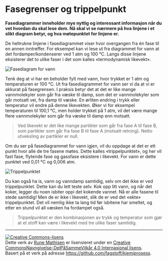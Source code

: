Fasegrenser og trippelpunkt
===========================
**Fasediagrammer inneholder mye nyttig og interessant informasjon når du vet hvordan du skal lese dem. Nå skal vi se nærmere på hva linjene i et slikt diagram betyr, og hva møtepunktet for linjene er.**

De heltrukne linjene i fasediagrammet viser hvor overgangen fra én fase til en annen inntreffer. For eksempel kan vi lese ut fra diagrammet for vann at det fordamper/kondenserer ved 1 atm og 100 °C. Langs disse linjene eksisterer det to ulike faser i det som kalles «termodynamisk likevekt».

![Fasediagram for vann](https://upload.wikimedia.org/wikipedia/commons/thumb/9/90/Fasediagram_vann.svg/632px-Fasediagram_vann.svg.png)

Tenk deg at vi har en beholder fylt med vann, hvor trykket er 1 atm og temperaturen er 100 °C. Ut fra fasediagrammet for vann ser vi da at vi er akkurat på fasegrensen. I praksis betyr det at det er like mange vannmolekyler som går fra væske til damp, som det er vannmolekyler som går motsatt vei, fra damp til væske. En ørliten endring i trykk eller temperatur vil endre på denne likevekten. Øker vi for eksempel temperaturen til 100,1 °C, men holder trykket på 1 atm, vil det være mange flere vannmolekyler som går fra væske til damp enn motsatt.

>Ved likevekt er det like mange partikler som går fra fase A til fase B, som partikler som går fra fase B til fase A (motsatt retning). Netto utveksling av partikler er null.

Om du ser på fasediagrammet for vann igjen, vil du oppdage at det er ett punkt hvor alle de tre fasene møtes. Dette kalles «trippelpunktet», og her vil fast fase, flytende fase og gassfase eksistere i likevekt. For vann er dette punktet ved 0,01 °C og 0,006 atm.

![Trippelpunktet](https://upload.wikimedia.org/wikipedia/commons/f/ff/Trippelpunkt.png)

Du kan også ha is, vann og vanndamp samtidig, selv om det ikke er ved trippelpunktet. Dette kan du lett teste selv. Kok opp litt vann, og når det koker, legger du noen isbiter oppi det kokende vannet. Nå er alle fasene til stede samtidig! Men de er ikke i likevekt, slik de er ved det «ekte» trippelpunktet. Det vil nemlig ikke ta lang tid før isbitene har smeltet, og etter en stund vil all væsken ha fordampet også.

>Trippelpunktet er den kombinasjonen av trykk og temperatur som gjør at et stoff kan være i likevekt med tre ulike faser samtidig.

---

<a rel="license" href="http://creativecommons.org/licenses/by-sa/4.0/"><img alt="Creative Commons-lisens" style="border-width:0" src="https://i.creativecommons.org/l/by-sa/4.0/88x31.png" /></a><br />Dette verk av <a xmlns:cc="http://creativecommons.org/ns#" href="http://runemathisen.com/" property="cc:attributionName" rel="cc:attributionURL">Rune Mathisen</a> er lisensieret under en <a rel="license" href="http://creativecommons.org/licenses/by-sa/4.0/">Creative CommonsNavngivelse-DelPåSammeVilkår 4.0 Internasjonal lisens</a>.<br />Basert på et verk på adresse <a xmlns:dct="http://purl.org/dc/terms/" href="https://github.com/fagstoff/kjemiprosess" rel="dct:source">https://github.com/fagstoff/kjemiprosess</a>.